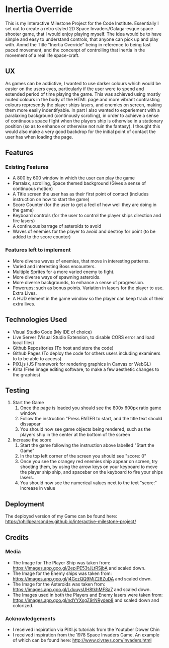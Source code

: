# Inertia Override
This is my Interactive Milestone Project for the Code Institute. Essentially I set out to create a retro styled 2D Space Invaders/Galaga-esque space shooter game, that I would enjoy playing myself. The idea would be to have simple and easy to understand controls, that anyone can pick up and play with. Anmd the Title "Inertia Override" being in reference to being fast paced movement, and the concenpt of controlling that inertia in the movement of a real life space-craft.

## UX
As games can be addictive, I wanted to use darker colours which would be easier on the users eyes, particularly if the user were to spend and extended period of time playing the game. This was achieved using mostly muted colours in the body of the HTML page and more vibrant contrasting colours represently the player ships lasers, and enemies on screen, making them more easily indentifyable. In part I also wanted to experiement with a paralaxing background (continously scrolling), in order to achieve a sense of continuous space flight when the players ship is otherwise in a stationary position (so as to enhance or otherwise not ruin the fantasy). I thought this would also make a very good backdrop for the initial point of contact the user has when loading the page.

## Features

### Existing Features
* A 800 by 600 window in which the user can play the game
* Parralax, scrolling, Space themed background (Gives a sense of continuous motion)
* A Title screen the user has as their first point of contact (includes instruction on how to start the game)
* Score Counter (for the user to get a feel of how well they are doing in the game)
* Keyboard controls (for the user to control the player ships direction and fire lasers)
* A continuous barrage of asteroids to avoid
* Waves of enemies for the player to avoid and destroy for point (to be added to the score counter)

### Features left to implement
* More diverse waves of enemies, that move in interesting patterns.
* Varied and interesting Boss encounters.
* Multiple Sprites for a more varied enemy to fight.
* More diverse ways of spawning asteroids.
* More diverse backgrounds, to enhance a sense of progression.
* Powerups: such as bonus points. Variation in lasers for the player to use. Extra Lives.
* A HUD element in the game window so the player can keep track of their extra lives.

## Technologies Used
* Visual Studio Code (My IDE of choice)
* Live Server (Visual Studio Extension, to disable CORS error and load local files)
* Github Repositories (To host and store the code)
* Github Pages (To deploy the code for others users including examiners to to be able to access)
* PIXI.js (JS Framework for rendering graphics in Canvas or WebGL)
* Krita (Free image editing software, to make a few aesthetic changes to the graphics)

## Testing
1. Start the Game
   1. Once the page is loaded you should see the 800x 600px ratio game window
   1. Follow the instruction "Press ENTER to start, and the title text should dissapear
   1. You should now see game objects being rendered, such as the players ship in the center at the bottom of the screen
1. Increase the score
   1. Start the game following the instruction above labelled "Start the Game"
   1. In the top left corner of the screen you should see "score: 0"
   1. Once you see the orangey red enemies ship appear on screen, try shooting them, by using the arrow keys on your keyboard to move the player ship ship, and spacebar on the keyboard to fire your ships lasers.
   1. You should now see the numerical values next to the text "score:" increase in value

## Deployment
The deployed version of my Game can be found here: https://phillpearsondev.github.io/interactive-milestone-project/

## Credits

### Media
* The Image for The Player Ship was taken from: https://images.app.goo.gl/2epjPE53tJLtRSjbA and scaled down.
* The Image for the Enemy ships was taken from: https://images.app.goo.gl/j4GczQQ9MjZ28ZuDA and scaled down.
* The Image for the Asteroids was taken from: https://images.app.goo.gl/LduuysUH8tkhMF8a7 and scaled down.
* The Images used in both the Players and Enemy lasers were taken from: https://images.app.goo.gl/ndYYXsgZ9rNRydep8 and scaled down and colorized.

### Acknowledgements
* I received inspiration via PIXI.js tutorials from the Youtuber Dower Chin
* I received inspiration from the 1978 Space Invaders Game. An example of which can be found here: http://www.civrays.com/invaders.html
